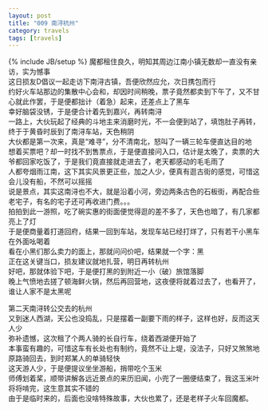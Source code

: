 ```yaml
---
layout: post
title: "009 南浔杭州"
category: travels 
tags: [travels]
---
```

{% include JB/setup %}
魔都租住良久，明知其周边江南小镇无数却一直没有亲访，实为憾事  
这日损友D倡议一起走访下南浔古镇，吾便欣然应允，次日携包而行  
约好火车站那边的集散中心会和，却因时间稍晚，票子竟然都卖到下午了，又不甘心就此作罢，于是便都拙计（着急）起来，还差点上了黑车  
幸好脑袋没锈，于是便合计着先到嘉兴，再转南浔  
一路上，大伙玩起了经典的斗地主来消磨时光，不一会便到站了，填饱肚子再转，终于于黄昏时辰到了南浔车站，天色稍阴  
大伙都是第一次来，真是“难寻”，分不清南北，怒叫了一辆三轮车便直达目的地  
想着买票吧？却一时找不到售票点，于是便直接问入口，估计是太晚了，卖票的大爷都回家吃饭了，于是我们竟直接就走进去了，老天都感动的毛毛雨了  
人都夸烟雨江南，这下其实风景更正些，加之人少，便真有逛古街的感觉，可惜这会儿没有船，不然可以摇摇  
说是景点，其实这南浔也不大，就是沿着小河，旁边两条古色的石板街，再配合些老宅子，有名的宅子还可再收进门费。。。  
拍拍到此一游照，吃了碗实惠的街面便觉得逛的差不多了，天色也暗了，有几家都亮上了灯  
于是便商量着打道回府，结果一回到车站，发现车站已经打烊了，只有若干小黑车在外面吆喝着  
看在小黑们那么卖力的面上，那就问问价吧，结果就一个字：黑  
正在这关键当口，损友建议就地扎营，明日再转杭州  
好吧，那就体验下吧，于是便打黑的到附近一小（破）旅馆落脚  
晚上气愤地去搓了顿海鲜火锅，然后再回营地，这夜便将就着过去了，也看开了，谁让人家不是太黑呢  

第二天南浔转公交去的杭州  
又到迷人西湖，天公也没捣乱，只是摆着一副要下雨的样子，这样也好，反而这天人少  
弥补遗憾，这次租了个两人骑的长自行车，绕着西湖便开始了  
本事蛮有趣的，可惜这车有长处也有制约，竟然不让上堤，没法子，只好又煞煞地原路骑回去，到时郑某人的单骑轻快  
这天游人少，于是便提议坐坐游船，捎带吃个玉米  
师傅划着桨，顺带讲解各远近景点的来历旧闻，小兜了一圈便结束了，我这玉米叶将将啃完，这生意其实不错的  
由于是临时来的，后面也没啥特殊故事，大伙也累了，还是老样子火车回魔都。

